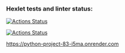 ### Hexlet tests and linter status:
[![Actions Status](https://github.com/volkbav/python-project-83/actions/workflows/hexlet-check.yml/badge.svg)](https://github.com/volkbav/python-project-83/actions)

[![Actions Status](https://github.com/volkbav/python-project-83/actions/workflows/test_page_analizer.yml)](https://github.com/volkbav/python-project-83/actions/workflows/test_page_analizer.yml)


https://python-project-83-i5ma.onrender.com